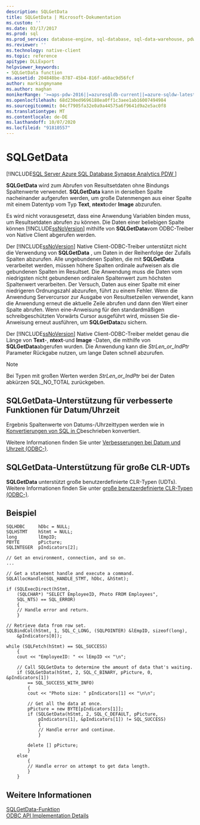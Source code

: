```yaml
---
description: SQLGetData
title: SQLGetData | Microsoft-Dokumentation
ms.custom: ''
ms.date: 03/17/2017
ms.prod: sql
ms.prod_service: database-engine, sql-database, sql-data-warehouse, pdw
ms.reviewer: ''
ms.technology: native-client
ms.topic: reference
apitype: DLLExport
helpviewer_keywords:
- SQLGetData function
ms.assetid: 204848be-8787-45b4-816f-a60ac9d56fcf
author: markingmyname
ms.author: maghan
monikerRange: '>=aps-pdw-2016||=azuresqldb-current||=azure-sqldw-latest||>=sql-server-2016||=sqlallproducts-allversions||>=sql-server-linux-2017||=azuresqldb-mi-current'
ms.openlocfilehash: 68d230ed9696188ea0ff1c3aee1ab16007494984
ms.sourcegitcommit: 04cf7905fa32e0a9a44575a6f9641d9a2e5ac0f8
ms.translationtype: MT
ms.contentlocale: de-DE
ms.lasthandoff: 10/07/2020
ms.locfileid: "91810557"
---
```

# <a name="sqlgetdata"></a>SQLGetData
[!INCLUDE[SQL Server Azure SQL Database Synapse Analytics PDW ](../../includes/applies-to-version/sql-asdb-asdbmi-asa-pdw.md)]

  **SQLGetData** wird zum Abrufen von Resultsetdaten ohne Bindungs Spaltenwerte verwendet. **SQLGetData** kann in derselben Spalte nacheinander aufgerufen werden, um große Datenmengen aus einer Spalte mit einem Datentyp vom Typ **Text**, **ntext**oder **Image** abzurufen.  
  
 Es wird nicht vorausgesetzt, dass eine Anwendung Variablen binden muss, um Resultsetdaten abrufen zu können. Die Daten einer beliebigen Spalte können [!INCLUDE[ssNoVersion](../../includes/ssnoversion-md.md)] mithilfe von **SQLGetData**vom ODBC-Treiber von Native Client abgerufen werden.  
  
 Der [!INCLUDE[ssNoVersion](../../includes/ssnoversion-md.md)] Native Client-ODBC-Treiber unterstützt nicht die Verwendung von **SQLGetData** , um Daten in der Reihenfolge der Zufalls Spalten abzurufen. Alle ungebundenen Spalten, die mit **SQLGetData** verarbeitet werden, müssen höhere Spalten ordinale aufweisen als die gebundenen Spalten im Resultset. Die Anwendung muss die Daten vom niedrigsten nicht gebundenen ordinalen Spaltenwert zum höchsten Spaltenwert verarbeiten. Der Versuch, Daten aus einer Spalte mit einer niedrigeren Ordnungszahl abzurufen, führt zu einem Fehler. Wenn die Anwendung Servercursor zur Ausgabe von Resultsetzeilen verwendet, kann die Anwendung erneut die aktuelle Zeile abrufen und dann den Wert einer Spalte abrufen. Wenn eine-Anweisung für den standardmäßigen schreibgeschützten Vorwärts Cursor ausgeführt wird, müssen Sie die-Anweisung erneut ausführen, um **SQLGetData**zu sichern.  
  
 Der [!INCLUDE[ssNoVersion](../../includes/ssnoversion-md.md)] Native Client-ODBC-Treiber meldet genau die Länge von **Text**-, **ntext**-und **Image** -Daten, die mithilfe von **SQLGetData**abgerufen wurden. Die Anwendung kann die *StrLen_or_IndPtr* Parameter Rückgabe nutzen, um lange Daten schnell abzurufen.  
  
> [!NOTE]  
>  Bei Typen mit großen Werten werden *StrLen_or_IndPtr* bei der Daten abkürzen SQL_NO_TOTAL zurückgeben.  
  
## <a name="sqlgetdata-support-for-enhanced-date-and-time-features"></a>SQLGetData-Unterstützung für verbesserte Funktionen für Datum/Uhrzeit  
 Ergebnis Spaltenwerte von Datums-/Uhrzeittypen werden wie in [Konvertierungen von SQL in C](../../relational-databases/native-client-odbc-date-time/datetime-data-type-conversions-from-sql-to-c.md)beschrieben konvertiert.  
  
 Weitere Informationen finden Sie unter [Verbesserungen bei Datum und Uhrzeit &#40;ODBC-&#41;](../../relational-databases/native-client-odbc-date-time/date-and-time-improvements-odbc.md).  
  
## <a name="sqlgetdata-support-for-large-clr-udts"></a>SQLGetData-Unterstützung für große CLR-UDTs  
 **SQLGetData** unterstützt große benutzerdefinierte CLR-Typen (UDTs). Weitere Informationen finden Sie unter [große benutzerdefinierte CLR-Typen &#40;ODBC-&#41;](../../relational-databases/native-client/odbc/large-clr-user-defined-types-odbc.md).  
  
## <a name="example"></a>Beispiel  
  
```  
SQLHDBC     hDbc = NULL;  
SQLHSTMT    hStmt = NULL;  
long        lEmpID;  
PBYTE       pPicture;  
SQLINTEGER  pIndicators[2];  
  
// Get an environment, connection, and so on.  
...  
  
// Get a statement handle and execute a command.  
SQLAllocHandle(SQL_HANDLE_STMT, hDbc, &hStmt);  
  
if (SQLExecDirect(hStmt,  
    (SQLCHAR*) "SELECT EmployeeID, Photo FROM Employees",  
    SQL_NTS) == SQL_ERROR)  
    {  
    // Handle error and return.  
    }  
  
// Retrieve data from row set.  
SQLBindCol(hStmt, 1, SQL_C_LONG, (SQLPOINTER) &lEmpID, sizeof(long),  
    &pIndicators[0]);  
  
while (SQLFetch(hStmt) == SQL_SUCCESS)  
    {  
    cout << "EmployeeID: " << lEmpID << "\n";  
  
    // Call SQLGetData to determine the amount of data that's waiting.  
    if (SQLGetData(hStmt, 2, SQL_C_BINARY, pPicture, 0, &pIndicators[1])  
        == SQL_SUCCESS_WITH_INFO)  
        {  
        cout << "Photo size: " pIndicators[1] << "\n\n";  
  
        // Get all the data at once.  
        pPicture = new BYTE[pIndicators[1]];  
        if (SQLGetData(hStmt, 2, SQL_C_DEFAULT, pPicture,  
            pIndicators[1], &pIndicators[1]) != SQL_SUCCESS)  
            {  
            // Handle error and continue.  
            }  
  
        delete [] pPicture;  
        }  
    else  
        {  
        // Handle error on attempt to get data length.  
        }  
    }  
```  
  
## <a name="see-also"></a>Weitere Informationen  
 [SQLGetData-Funktion](../../odbc/reference/syntax/sqlgetdata-function.md)   
 [ODBC API Implementation Details](../../relational-databases/native-client-odbc-api/odbc-api-implementation-details.md)  
  
